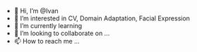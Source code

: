 - 👋 Hi, I’m @Ivan
- 👀 I’m interested in CV, Domain Adaptation, Facial Expression
- 🌱 I’m currently learning 
- 💞️ I’m looking to collaborate on ...
- 📫 How to reach me ...

<!---
Strawmaaaaaan/Strawmaaaaaan is a ✨ special ✨ repository because its `README.md` (this file) appears on your GitHub profile.
You can click the Preview link to take a look at your changes.
--->
